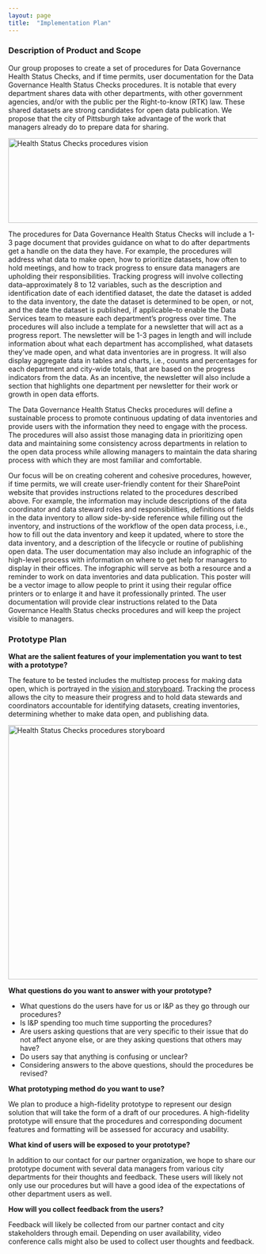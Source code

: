 ```yaml
---
layout: page
title:  "Implementation Plan"
---
```


### Description of Product and Scope

Our group proposes to create a set of procedures for Data Governance Health Status Checks, and if time permits, user documentation for the Data Governance Health Status Checks procedures. It is notable that every department shares data with other departments, with other government agencies, and/or with the public per the Right-to-know (RTK) law. These shared datasets are strong candidates for open data publication. We propose that the city of Pittsburgh take advantage of the work that managers already do to prepare data for sharing.

<img src="https://lisaover.github.io/DataGovHealthStatusChecks/Images/Vision.jpg" width="800" Height="171" alt="Health Status Checks procedures vision" />

The procedures for Data Governance Health Status Checks will include a 1-3 page document that provides guidance on what to do after departments get a handle on the data they have. For example, the procedures will address what data to make open, how to prioritize datasets, how often to hold meetings, and how to track progress to ensure data managers are upholding their responsibilities. Tracking progress will involve collecting data&ndash;approximately 8 to 12 variables, such as the description and identification date of each identified dataset, the date the dataset is added to the data inventory, the date the dataset is determined to be open, or not, and the date the dataset is published, if applicable&ndash;to enable the Data Services team to measure each department&rsquo;s progress over time. The procedures will also include a template for a newsletter that will act as a progress report. The newsletter will be 1-3 pages in length and will include information about what each department has accomplished, what datasets they&rsquo;ve made open, and what data inventories are in progress. It will also display aggregate data in tables and charts, i.e., counts and percentages for each department and city-wide totals, that are based on the progress indicators from the data. As an incentive, the newsletter will also include a section that highlights one department per newsletter for their work or growth in open data efforts.

The Data Governance Health Status Checks procedures will define a sustainable process to promote continuous updating of data inventories and provide users with the information they need to engage with the process. The procedures will also assist those managing data in prioritizing open data and maintaining some consistency across departments in relation to the open data process while allowing managers to maintain the data sharing process with which they are most familiar and comfortable.

Our focus will be on creating coherent and cohesive procedures, however, if time permits, we will create user-friendly content for their SharePoint website that provides instructions related to the procedures described above. For example, the information may include descriptions of the data coordinator and data steward roles and responsibilities, definitions of fields in the data inventory to allow side-by-side reference while filling out the inventory, and instructions of the workflow of the open data process, i.e., how to fill out the data inventory and keep it updated, where to store the data inventory, and a description of the lifecycle or routine of publishing open data. The user documentation may also include an infographic of the high-level process with information on where to get help for managers to display in their offices. The infographic will serve as both a resource and a reminder to work on data inventories and data publication. This poster will be a vector image to allow people to print it using their regular office printers or to enlarge it and have it professionally printed. The user documentation will provide clear instructions related to the Data Governance Health Status checks procedures and will keep the project visible to managers. 

### Prototype Plan

**What are the salient features of your implementation you want to test with a prototype?**

The feature to be tested includes the multistep process for making data open, which is portrayed in the <a href="https://lisaover.github.io/DataGovHealthStatusChecks/Diagrams/Vision_and_Storyboard.pdf" target="_blank">vision and storyboard</a>. Tracking the process allows the city to measure their progress and to hold data stewards and coordinators accountable for identifying datasets, creating inventories, determining whether to make data open, and publishing data. 

<img src="https://lisaover.github.io/DataGovHealthStatusChecks/Images/Storyboard.jpg" width="800" Height="513" alt="Health Status Checks procedures storyboard" />

**What questions do you want to answer with your prototype?**

* What questions do the users have for us or I&P as they go through our procedures?
* Is I&P spending too much time supporting the procedures?
* Are users asking questions that are very specific to their issue that do not affect anyone else, or are they asking questions that others may have?
* Do users say that anything is confusing or unclear?
* Considering answers to the above questions, should the procedures be revised?

**What prototyping method do you want to use?**

We plan to produce a high-fidelity prototype to represent our design solution that will take the form of a draft of our procedures. A high-fidelity prototype will ensure that the procedures and corresponding document features and formatting will be assessed for accuracy and usability.
 
**What kind of users will be exposed to your prototype?**

In addition to our contact for our partner organization, we hope to share our prototype document with several data managers from various city departments for their thoughts and feedback. These users will likely not only use our procedures but will have a good idea of the expectations of other department users as well.

**How will you collect feedback from the users?**

Feedback will likely be collected from our partner contact and city stakeholders through email. Depending on user availability, video conference calls might also be used to collect user thoughts and feedback.
